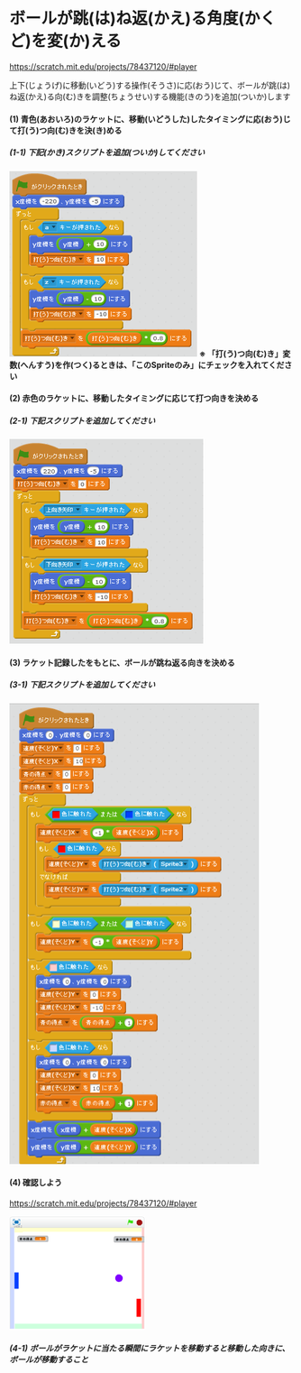 # ボールが跳(は)ね返(かえ)る角度(かくど)を変(か)える
https://scratch.mit.edu/projects/78437120/#player

上下(じょうげ)に移動(いどう)する操作(そうさ)に応(おう)じて、ボールが跳(は)ね返(かえ)る向(む)きを調整(ちょうせい)する機能(きのう)を追加(ついか)します

#### (1) 青色(あおいろ)のラケットに、移動(いどうした)したタイミングに応(おう)じて打(う)つ向(む)きを決(き)める
##### (1-1) 下記(かき)スクリプトを追加(ついか)してください
![](racket_script_004a.png)
**※ 「打(う)つ向(む)き」変数(へんすう)を作(つく)るときは、「このSpriteのみ」にチェックを入れてください**

#### (2) 赤色のラケットに、移動したタイミングに応じて打つ向きを決める
##### (2-1) 下記スクリプトを追加してください
![](racket_script_005a.png)


#### (3) ラケット記録したをもとに、ボールが跳ね返る向きを決める
##### (3-1) 下記スクリプトを追加してください
![](ball_script_005a.png)


#### (4) 確認しよう
https://scratch.mit.edu/projects/78437120/#player

![](score_scratch_001a.png)

##### (4-1) ボールがラケットに当たる瞬間にラケットを移動すると移動した向きに、ボールが移動すること
